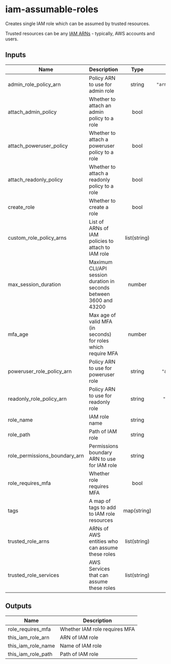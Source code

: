 # iam-assumable-roles

Creates single IAM role which can be assumed by trusted resources.

Trusted resources can be any [IAM ARNs](https://docs.aws.amazon.com/IAM/latest/UserGuide/reference_identifiers.html#identifiers-arns) - typically, AWS accounts and users.

<!-- BEGINNING OF PRE-COMMIT-TERRAFORM DOCS HOOK -->
## Inputs

| Name | Description | Type | Default | Required |
|------|-------------|:----:|:-----:|:-----:|
| admin\_role\_policy\_arn | Policy ARN to use for admin role | string | `"arn:aws:iam::aws:policy/AdministratorAccess"` | no |
| attach\_admin\_policy | Whether to attach an admin policy to a role | bool | `"false"` | no |
| attach\_poweruser\_policy | Whether to attach a poweruser policy to a role | bool | `"false"` | no |
| attach\_readonly\_policy | Whether to attach a readonly policy to a role | bool | `"false"` | no |
| create\_role | Whether to create a role | bool | `"false"` | no |
| custom\_role\_policy\_arns | List of ARNs of IAM policies to attach to IAM role | list(string) | `[]` | no |
| max\_session\_duration | Maximum CLI/API session duration in seconds between 3600 and 43200 | number | `"3600"` | no |
| mfa\_age | Max age of valid MFA (in seconds) for roles which require MFA | number | `"86400"` | no |
| poweruser\_role\_policy\_arn | Policy ARN to use for poweruser role | string | `"arn:aws:iam::aws:policy/PowerUserAccess"` | no |
| readonly\_role\_policy\_arn | Policy ARN to use for readonly role | string | `"arn:aws:iam::aws:policy/ReadOnlyAccess"` | no |
| role\_name | IAM role name | string | `""` | no |
| role\_path | Path of IAM role | string | `"/"` | no |
| role\_permissions\_boundary\_arn | Permissions boundary ARN to use for IAM role | string | `""` | no |
| role\_requires\_mfa | Whether role requires MFA | bool | `"true"` | no |
| tags | A map of tags to add to IAM role resources | map(string) | `{}` | no |
| trusted\_role\_arns | ARNs of AWS entities who can assume these roles | list(string) | `[]` | no |
| trusted\_role\_services | AWS Services that can assume these roles | list(string) | `[]` | no |

## Outputs

| Name | Description |
|------|-------------|
| role\_requires\_mfa | Whether IAM role requires MFA |
| this\_iam\_role\_arn | ARN of IAM role |
| this\_iam\_role\_name | Name of IAM role |
| this\_iam\_role\_path | Path of IAM role |

<!-- END OF PRE-COMMIT-TERRAFORM DOCS HOOK -->
